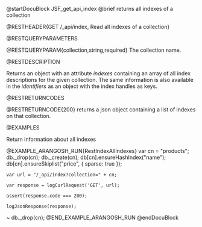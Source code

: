 
@startDocuBlock JSF_get_api_index
@brief returns all indexes of a collection

@RESTHEADER{GET /_api/index, Read all indexes of a collection}

@RESTQUERYPARAMETERS

@RESTQUERYPARAM{collection,string,required}
The collection name.

@RESTDESCRIPTION

Returns an object with an attribute *indexes* containing an array of all
index descriptions for the given collection. The same information is also
available in the *identifiers* as an object with the index handles as
keys.

@RESTRETURNCODES

@RESTRETURNCODE{200}
returns a json object containing a list of indexes on that collection.

@EXAMPLES

Return information about all indexes

@EXAMPLE_ARANGOSH_RUN{RestIndexAllIndexes}
    var cn = "products";
    db._drop(cn);
    db._create(cn);
    db[cn].ensureHashIndex("name");
    db[cn].ensureSkiplist("price", { sparse: true });

    var url = "/_api/index?collection=" + cn;

    var response = logCurlRequest('GET', url);

    assert(response.code === 200);

    logJsonResponse(response);
  ~ db._drop(cn);
@END_EXAMPLE_ARANGOSH_RUN
@endDocuBlock

